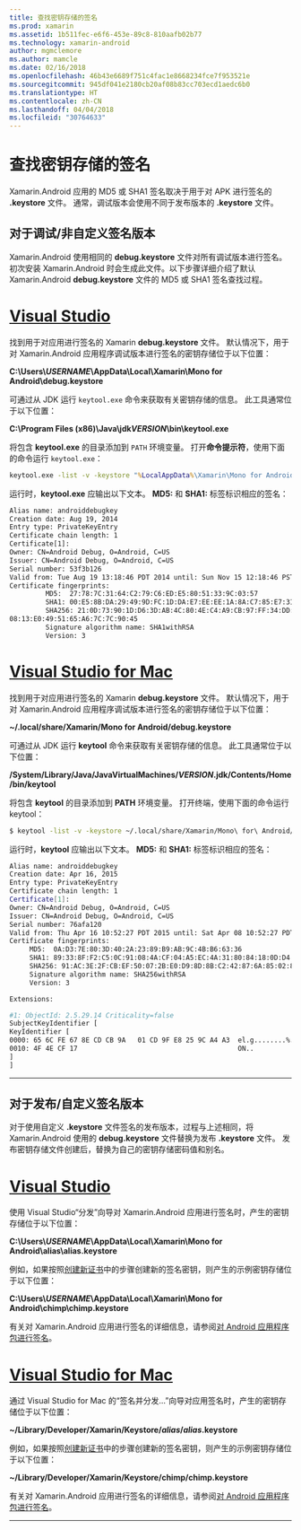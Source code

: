 ```yaml
---
title: 查找密钥存储的签名
ms.prod: xamarin
ms.assetid: 1b511fec-e6f6-453e-89c8-810aafb02b77
ms.technology: xamarin-android
author: mgmclemore
ms.author: mamcle
ms.date: 02/16/2018
ms.openlocfilehash: 46b43e6689f751c4fac1e8668234fce7f953521e
ms.sourcegitcommit: 945df041e2180cb20af08b83cc703ecd1aedc6b0
ms.translationtype: HT
ms.contentlocale: zh-CN
ms.lasthandoff: 04/04/2018
ms.locfileid: "30764633"
---
```

# <a name="finding-your-keystores-signature"></a>查找密钥存储的签名

Xamarin.Android 应用的 MD5 或 SHA1 签名取决于用于对 APK 进行签名的 **.keystore** 文件。 通常，调试版本会使用不同于发布版本的 **.keystore** 文件。

## <a name="for-debug--non-custom-signed-builds"></a>对于调试/非自定义签名版本

Xamarin.Android 使用相同的 **debug.keystore** 文件对所有调试版本进行签名。 初次安装 Xamarin.Android 时会生成此文件。以下步骤详细介绍了默认 Xamarin.Android **debug.keystore** 文件的 MD5 或 SHA1 签名查找过程。

# <a name="visual-studiotabvswin"></a>[Visual Studio](#tab/vswin)

找到用于对应用进行签名的 Xamarin **debug.keystore** 文件。 默认情况下，用于对 Xamarin.Android 应用程序调试版本进行签名的密钥存储位于以下位置：

**C:\\Users\\*USERNAME*\\AppData\\Local\\Xamarin\\Mono for Android\\debug.keystore**

可通过从 JDK 运行 `keytool.exe` 命令来获取有关密钥存储的信息。 此工具通常位于以下位置：

**C:\\Program Files (x86)\\Java\\jdk*VERSION*\\bin\\keytool.exe**

将包含 **keytool.exe** 的目录添加到 `PATH` 环境变量。
打开**命令提示符**，使用下面的命令运行 `keytool.exe`：

```cmd
keytool.exe -list -v -keystore "%LocalAppData%\Xamarin\Mono for Android\debug.keystore" -alias androiddebugkey -storepass android -keypass android
```

运行时，**keytool.exe** 应输出以下文本。 **MD5:** 和 **SHA1:** 标签标识相应的签名：

```cmd
Alias name: androiddebugkey
Creation date: Aug 19, 2014
Entry type: PrivateKeyEntry
Certificate chain length: 1
Certificate[1]:
Owner: CN=Android Debug, O=Android, C=US
Issuer: CN=Android Debug, O=Android, C=US
Serial number: 53f3b126
Valid from: Tue Aug 19 13:18:46 PDT 2014 until: Sun Nov 15 12:18:46 PST 2043
Certificate fingerprints:
         MD5:  27:78:7C:31:64:C2:79:C6:ED:E5:80:51:33:9C:03:57
         SHA1: 00:E5:8B:DA:29:49:9D:FC:1D:DA:E7:EE:EE:1A:8A:C7:85:E7:31:23
         SHA256: 21:0D:73:90:1D:D6:3D:AB:4C:80:4E:C4:A9:CB:97:FF:34:DD:B4:42:FC:
08:13:E0:49:51:65:A6:7C:7C:90:45
         Signature algorithm name: SHA1withRSA
         Version: 3
```


# <a name="visual-studio-for-mactabvsmac"></a>[Visual Studio for Mac](#tab/vsmac)

找到用于对应用进行签名的 Xamarin **debug.keystore** 文件。 默认情况下，用于对 Xamarin.Android 应用程序调试版本进行签名的密钥存储位于以下位置：

**~/.local/share/Xamarin/Mono for Android/debug.keystore**


可通过从 JDK 运行 **keytool** 命令来获取有关密钥存储的信息。 此工具通常位于以下位置：

**/System/Library/Java/JavaVirtualMachines/*VERSION*.jdk/Contents/Home/bin/keytool**

将包含 **keytool** 的目录添加到 **PATH** 环境变量。
打开终端，使用下面的命令运行 keytool：

```bash
$ keytool -list -v -keystore ~/.local/share/Xamarin/Mono\ for\ Android/debug.keystore -alias androiddebugkey -storepass android -keypass android
```

运行时，**keytool** 应输出以下文本。 **MD5:** 和 **SHA1:** 标签标识相应的签名：

```bash
Alias name: androiddebugkey
Creation date: Apr 16, 2015
Entry type: PrivateKeyEntry
Certificate chain length: 1
Certificate[1]:
Owner: CN=Android Debug, O=Android, C=US
Issuer: CN=Android Debug, O=Android, C=US
Serial number: 76afa120
Valid from: Thu Apr 16 10:52:27 PDT 2015 until: Sat Apr 08 10:52:27 PDT 2045
Certificate fingerprints:
     MD5:  0A:D3:7E:80:3D:40:2A:23:89:B9:AB:9C:4B:B6:63:36
     SHA1: 89:33:8F:F2:C5:0C:91:08:4A:CF:04:A5:EC:4A:31:80:84:18:0D:D4
     SHA256: 91:AC:3E:2F:CB:EF:50:07:2B:E0:D9:8D:8B:C2:42:87:6A:85:02:86:EB:44:84:10:34:02:ED:35:CE:C6:38:47
     Signature algorithm name: SHA256withRSA
     Version: 3

Extensions:

#1: ObjectId: 2.5.29.14 Criticality=false
SubjectKeyIdentifier [
KeyIdentifier [
0000: 65 6C FE 67 8E CD CB 9A   01 CD 9F E8 25 9C A4 A3  el.g........%...
0010: 4F 4E CF 17                                        ON..
]
]
```

-----

## <a name="for-release--custom-signed-builds"></a>对于发布/自定义签名版本

对于使用自定义 **.keystore** 文件签名的发布版本，过程与上述相同，将 Xamarin.Android 使用的 **debug.keystore** 文件替换为发布 **.keystore** 文件。 发布密钥存储文件创建后，替换为自己的密钥存储密码值和别名。

# <a name="visual-studiotabvswin"></a>[Visual Studio](#tab/vswin)

使用 Visual Studio“分发”向导对 Xamarin.Android 应用进行签名时，产生的密钥存储位于以下位置：

**C:\\Users\\*USERNAME*\\AppData\\Local\\Xamarin\\Mono for Android\\alias\\alias.keystore**

例如，如果按照[创建新证书](~/android/deploy-test/signing/index.md#newcertvs)中的步骤创建新的签名密钥，则产生的示例密钥存储位于以下位置：

**C:\\Users\\*USERNAME*\\AppData\\Local\\Xamarin\\Mono for Android\\chimp\\chimp.keystore**

有关对 Xamarin.Android 应用进行签名的详细信息，请参阅[对 Android 应用程序包进行签名](~/android/deploy-test/signing/index.md)。


# <a name="visual-studio-for-mactabvsmac"></a>[Visual Studio for Mac](#tab/vsmac)

通过 Visual Studio for Mac 的“签名并分发...”向导对应用签名时，产生的密钥存储位于以下位置：

**~/Library/Developer/Xamarin/Keystore/*alias*/*alias*.keystore**

例如，如果按照[创建新证书](~/android/deploy-test/signing/index.md#newcertxs)中的步骤创建新的签名密钥，则产生的示例密钥存储位于以下位置：

**~/Library/Developer/Xamarin/Keystore/chimp/chimp.keystore**

有关对 Xamarin.Android 应用进行签名的详细信息，请参阅[对 Android 应用程序包进行签名](~/android/deploy-test/signing/index.md)。


-----
